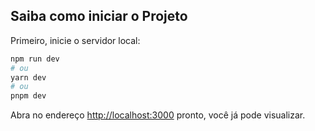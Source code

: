 ## Saiba como iniciar o Projeto

Primeiro, inicie o servidor local:

```bash
npm run dev
# ou
yarn dev
# ou
pnpm dev
```

Abra no endereço [http://localhost:3000](http://localhost:3000) pronto, você já pode visualizar.
